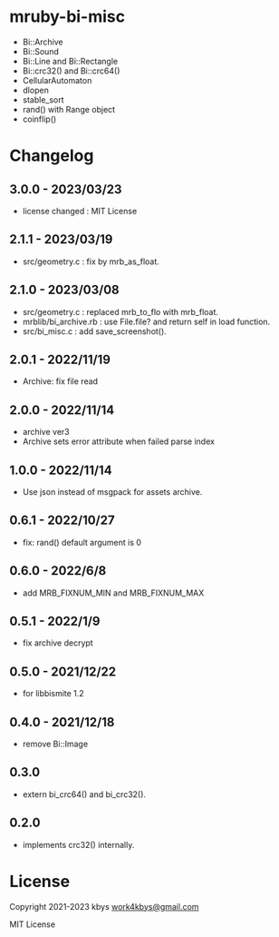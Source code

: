 # mruby-bi-misc

- Bi::Archive
- Bi::Sound
- Bi::Line and Bi::Rectangle
- Bi::crc32() and Bi::crc64()
- CellularAutomaton
- dlopen
- stable_sort
- rand() with Range object
- coinflip()

# Changelog
## 3.0.0 - 2023/03/23
- license changed : MIT License
## 2.1.1 - 2023/03/19
- src/geometry.c : fix by mrb_as_float.
## 2.1.0 - 2023/03/08
- src/geometry.c : replaced mrb_to_flo with mrb_float.
- mrblib/bi_archive.rb : use File.file? and return self in load function.
- src/bi_misc.c : add save_screenshot().
## 2.0.1 - 2022/11/19
- Archive: fix file read
## 2.0.0 - 2022/11/14
- archive ver3
- Archive sets error attribute when failed parse index
## 1.0.0 - 2022/11/14
- Use json instead of msgpack for assets archive.
## 0.6.1 - 2022/10/27
- fix: rand() default argument is 0
## 0.6.0 - 2022/6/8
- add MRB_FIXNUM_MIN and MRB_FIXNUM_MAX
## 0.5.1 - 2022/1/9
- fix archive decrypt
## 0.5.0 - 2021/12/22
- for libbismite 1.2
## 0.4.0 - 2021/12/18
- remove Bi::Image
## 0.3.0
- extern bi_crc64() and bi_crc32().
## 0.2.0
- implements crc32() internally.

# License
Copyright 2021-2023 kbys <work4kbys@gmail.com>

MIT License
